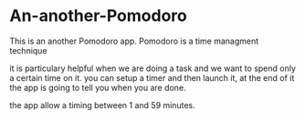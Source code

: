 # An-another-Pomodoro

This is an another Pomodoro app.
Pomodoro is a time managment technique

it is particulary helpful when we are doing a task and we want to spend only a certain time on it.
you can setup a timer and then launch it, at the end of it the app is going to tell you when you are done.

the app allow a timing between 1 and 59 minutes.